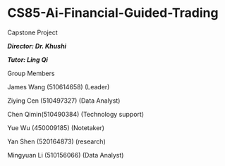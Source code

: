 # CS85-Ai-Financial-Guided-Trading
Capstone Project

***Director: Dr. Khushi***

***Tutor: Ling Qi***

Group Members

James Wang (510614658) (Leader)

Ziying Cen (510497327) (Data Analyst)

Chen Qimin(510490384) (Technology support)

Yue Wu (450009185) (Notetaker)

Yan Shen (520164873) (research)

Mingyuan Li (510156066) (Data Analyst)
